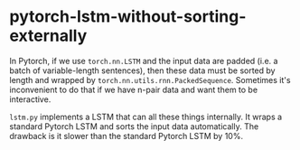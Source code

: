 # pytorch-lstm-without-sorting-externally

In Pytorch, if we use ``torch.nn.LSTM`` and the input data are padded (i.e. a batch of variable-length sentences), then these data must be sorted by length and wrapped by ``torch.nn.utils.rnn.PackedSequence``. Sometimes it's inconvenient to do that if we have n-pair data and want them to be interactive.

``lstm.py`` implements a LSTM that can all these things internally. It wraps a standard Pytorch LSTM and sorts the input data automatically. The drawback is it slower than the standard Pytorch LSTM by 10%.
